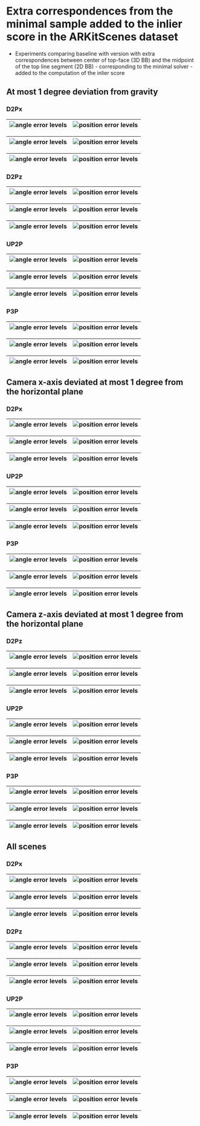 # Extra correspondences from the minimal sample added to the inlier score in the ARKitScenes dataset  

* Experiments comparing baseline with version with extra correspondences between center of top-face (3D BB) 
and the midpoint of the top line segment (2D BB) - corresponding to the minimal solver - added to the computation 
of the inlier score  
 
## At most 1 degree deviation from gravity 

### D2Px

| ![angle error levels](./data/arkit/P3P_UP2P_SP2P_verification/inliers_sample/mrs=UP2P/dev=1.0/DP2P_X_HOR_SIZE_RATIO/all/comp_arkit_verification_DP2P_X_HOR_SIZE_RATIO_general_just=_points_title_True_angle_error_levels.png) | ![position error levels](./data/arkit/P3P_UP2P_SP2P_verification/inliers_sample/mrs=UP2P/dev=1.0/DP2P_X_HOR_SIZE_RATIO/all/comp_arkit_verification_DP2P_X_HOR_SIZE_RATIO_general_just=_points_title_True_position_error_levels.png) |
|---|------------------------------------------------------------------------------------------------------------------------------------------------------------------------------------------------------------------------------------|


| ![angle error levels](./data/arkit/P3P_UP2P_SP2P_verification/inliers_sample/mrs=UP2P/dev=1.0/DP2P_X_HOR_SIZE_RATIO/just_2/comp_arkit_verification_DP2P_X_HOR_SIZE_RATIO_general_just=p2r2_points_title_True_angle_error_levels.png) | ![position error levels](./data/arkit/P3P_UP2P_SP2P_verification/inliers_sample/mrs=UP2P/dev=1.0/DP2P_X_HOR_SIZE_RATIO/just_2/comp_arkit_verification_DP2P_X_HOR_SIZE_RATIO_general_just=p2r2_points_title_True_position_error_levels.png) |
|--------------------------------------------------------------------------------------------------------------------------------------------------------------------------------------------------------------------------------|------------------------------------------------------------------------------------------------------------------------------------------------------------------------------------------------------------------------------------|


| ![angle error levels](./data/arkit/P3P_UP2P_SP2P_verification/inliers_sample/mrs=UP2P/dev=1.0/DP2P_X_HOR_SIZE_RATIO/min_points=3/comp_arkit_verification_DP2P_X_HOR_SIZE_RATIO_general_just=p3_points_title_True_angle_error_levels.png) | ![position error levels](./data/arkit/P3P_UP2P_SP2P_verification/inliers_sample/mrs=UP2P/dev=1.0/DP2P_X_HOR_SIZE_RATIO/min_points=3/comp_arkit_verification_DP2P_X_HOR_SIZE_RATIO_general_just=p3_points_title_True_position_error_levels.png) |
|---------------------------------------------------------------------------------------------------------------------------------------------------------------------------------------------------------------------------------------|---------------------------------------------------------------------------------------------------------------------------------------------------------------------------------------------------------------------------------------------|

### D2Pz

| ![angle error levels](./data/arkit/P3P_UP2P_SP2P_verification/inliers_sample/mrs=UP2P/dev=1.0/DP2P_Z_HOR_SIZE_RATIO/all/comp_arkit_verification_DP2P_Z_HOR_SIZE_RATIO_general_just=_points_title_True_angle_error_levels.png) | ![position error levels](./data/arkit/P3P_UP2P_SP2P_verification/inliers_sample/mrs=UP2P/dev=1.0/DP2P_Z_HOR_SIZE_RATIO/all/comp_arkit_verification_DP2P_Z_HOR_SIZE_RATIO_general_just=_points_title_True_position_error_levels.png) |
|---|------------------------------------------------------------------------------------------------------------------------------------------------------------------------------------------------------------------------------------|


| ![angle error levels](./data/arkit/P3P_UP2P_SP2P_verification/inliers_sample/mrs=UP2P/dev=1.0/DP2P_Z_HOR_SIZE_RATIO/just_2/comp_arkit_verification_DP2P_Z_HOR_SIZE_RATIO_general_just=p2r2_points_title_True_angle_error_levels.png) | ![position error levels](./data/arkit/P3P_UP2P_SP2P_verification/inliers_sample/mrs=UP2P/dev=1.0/DP2P_Z_HOR_SIZE_RATIO/just_2/comp_arkit_verification_DP2P_Z_HOR_SIZE_RATIO_general_just=p2r2_points_title_True_position_error_levels.png) |
|--------------------------------------------------------------------------------------------------------------------------------------------------------------------------------------------------------------------------------|------------------------------------------------------------------------------------------------------------------------------------------------------------------------------------------------------------------------------------|


| ![angle error levels](./data/arkit/P3P_UP2P_SP2P_verification/inliers_sample/mrs=UP2P/dev=1.0/DP2P_Z_HOR_SIZE_RATIO/min_points=3/comp_arkit_verification_DP2P_Z_HOR_SIZE_RATIO_general_just=p3_points_title_True_angle_error_levels.png) | ![position error levels](./data/arkit/P3P_UP2P_SP2P_verification/inliers_sample/mrs=UP2P/dev=1.0/DP2P_Z_HOR_SIZE_RATIO/min_points=3/comp_arkit_verification_DP2P_Z_HOR_SIZE_RATIO_general_just=p3_points_title_True_position_error_levels.png) |
|---------------------------------------------------------------------------------------------------------------------------------------------------------------------------------------------------------------------------------------|---------------------------------------------------------------------------------------------------------------------------------------------------------------------------------------------------------------------------------------------|

### UP2P

| ![angle error levels](./data/arkit/P3P_UP2P_SP2P_verification/inliers_sample/mrs=UP2P/dev=1.0/UP2P/all/comp_arkit_verification_UP2P_general_just=_points_title_True_angle_error_levels.png) | ![position error levels](./data/arkit/P3P_UP2P_SP2P_verification/inliers_sample/mrs=UP2P/dev=1.0/UP2P/all/comp_arkit_verification_UP2P_general_just=_points_title_True_position_error_levels.png) |
|---|------------------------------------------------------------------------------------------------------------------------------------------------------------------------------------------------------------------------------------|


| ![angle error levels](./data/arkit/P3P_UP2P_SP2P_verification/inliers_sample/mrs=UP2P/dev=1.0/UP2P/just_2/comp_arkit_verification_UP2P_general_just=p2r2_points_title_True_angle_error_levels.png) | ![position error levels](./data/arkit/P3P_UP2P_SP2P_verification/inliers_sample/mrs=UP2P/dev=1.0/UP2P/just_2/comp_arkit_verification_UP2P_general_just=p2r2_points_title_True_position_error_levels.png) |
|--------------------------------------------------------------------------------------------------------------------------------------------------------------------------------------------------------------------------------|------------------------------------------------------------------------------------------------------------------------------------------------------------------------------------------------------------------------------------|


| ![angle error levels](./data/arkit/P3P_UP2P_SP2P_verification/inliers_sample/mrs=UP2P/dev=1.0/UP2P/min_points=3/comp_arkit_verification_UP2P_general_just=p3_points_title_True_angle_error_levels.png) | ![position error levels](./data/arkit/P3P_UP2P_SP2P_verification/inliers_sample/mrs=UP2P/dev=1.0/UP2P/min_points=3/comp_arkit_verification_UP2P_general_just=p3_points_title_True_position_error_levels.png) |
|---------------------------------------------------------------------------------------------------------------------------------------------------------------------------------------------------------------------------------------|---------------------------------------------------------------------------------------------------------------------------------------------------------------------------------------------------------------------------------------------|

### P3P

| ![angle error levels](./data/arkit/P3P_UP2P_SP2P_verification/inliers_sample/mrs=UP2P/dev=1.0/P3P/all/comp_arkit_verification_P3P_general_just=_points_title_True_angle_error_levels.png) | ![position error levels](./data/arkit/P3P_UP2P_SP2P_verification/inliers_sample/mrs=UP2P/dev=1.0/P3P/all/comp_arkit_verification_P3P_general_just=_points_title_True_position_error_levels.png) |
|---|------------------------------------------------------------------------------------------------------------------------------------------------------------------------------------------------------------------------------------|


| ![angle error levels](./data/arkit/P3P_UP2P_SP2P_verification/inliers_sample/mrs=UP2P/dev=1.0/P3P/just_3/comp_arkit_verification_P3P_general_just=p3r3_points_title_True_angle_error_levels.png) | ![position error levels](./data/arkit/P3P_UP2P_SP2P_verification/inliers_sample/mrs=UP2P/dev=1.0/P3P/just_3/comp_arkit_verification_P3P_general_just=p3r3_points_title_True_position_error_levels.png) |
|--------------------------------------------------------------------------------------------------------------------------------------------------------------------------------------------------------------------------------|------------------------------------------------------------------------------------------------------------------------------------------------------------------------------------------------------------------------------------|


| ![angle error levels](./data/arkit/P3P_UP2P_SP2P_verification/inliers_sample/mrs=UP2P/dev=1.0/P3P/min_points=4/comp_arkit_verification_P3P_general_just=p4_points_title_True_angle_error_levels.png) | ![position error levels](./data/arkit/P3P_UP2P_SP2P_verification/inliers_sample/mrs=UP2P/dev=1.0/P3P/min_points=4/comp_arkit_verification_P3P_general_just=p4_points_title_True_position_error_levels.png) |
|-------------------------------------------------------------------------------------------------------------------------------------------------------------------------------------------------|-------------------------------------------------------------------------------------------------------------------------------------------------------------------------------------------------------|


## Camera x-axis deviated at most 1 degree from the horizontal plane 

### D2Px

| ![angle error levels](./data/arkit/P3P_UP2P_SP2P_verification/inliers_sample/mrs=DP2Px/dev=1.0/DP2P_X_HOR_SIZE_RATIO/all/comp_arkit_verification_DP2P_X_HOR_SIZE_RATIO_general_just=_points_title_True_angle_error_levels.png) | ![position error levels](./data/arkit/P3P_UP2P_SP2P_verification/inliers_sample/mrs=DP2Px/dev=1.0/DP2P_X_HOR_SIZE_RATIO/all/comp_arkit_verification_DP2P_X_HOR_SIZE_RATIO_general_just=_points_title_True_position_error_levels.png) |
|---|------------------------------------------------------------------------------------------------------------------------------------------------------------------------------------------------------------------------------------|


| ![angle error levels](./data/arkit/P3P_UP2P_SP2P_verification/inliers_sample/mrs=DP2Px/dev=1.0/DP2P_X_HOR_SIZE_RATIO/just_2/comp_arkit_verification_DP2P_X_HOR_SIZE_RATIO_general_just=p2r2_points_title_True_angle_error_levels.png) | ![position error levels](./data/arkit/P3P_UP2P_SP2P_verification/inliers_sample/mrs=DP2Px/dev=1.0/DP2P_X_HOR_SIZE_RATIO/just_2/comp_arkit_verification_DP2P_X_HOR_SIZE_RATIO_general_just=p2r2_points_title_True_position_error_levels.png) |
|--------------------------------------------------------------------------------------------------------------------------------------------------------------------------------------------------------------------------------|------------------------------------------------------------------------------------------------------------------------------------------------------------------------------------------------------------------------------------|


| ![angle error levels](./data/arkit/P3P_UP2P_SP2P_verification/inliers_sample/mrs=DP2Px/dev=1.0/DP2P_X_HOR_SIZE_RATIO/min_points=3/comp_arkit_verification_DP2P_X_HOR_SIZE_RATIO_general_just=p3_points_title_True_angle_error_levels.png) | ![position error levels](./data/arkit/P3P_UP2P_SP2P_verification/inliers_sample/mrs=DP2Px/dev=1.0/DP2P_X_HOR_SIZE_RATIO/min_points=3/comp_arkit_verification_DP2P_X_HOR_SIZE_RATIO_general_just=p3_points_title_True_position_error_levels.png) |
|---------------------------------------------------------------------------------------------------------------------------------------------------------------------------------------------------------------------------------------|---------------------------------------------------------------------------------------------------------------------------------------------------------------------------------------------------------------------------------------------|

### UP2P

| ![angle error levels](./data/arkit/P3P_UP2P_SP2P_verification/inliers_sample/mrs=DP2Px/dev=1.0/UP2P/all/comp_arkit_verification_UP2P_general_just=_points_title_True_angle_error_levels.png) | ![position error levels](./data/arkit/P3P_UP2P_SP2P_verification/inliers_sample/mrs=DP2Px/dev=1.0/UP2P/all/comp_arkit_verification_UP2P_general_just=_points_title_True_position_error_levels.png) |
|---|------------------------------------------------------------------------------------------------------------------------------------------------------------------------------------------------------------------------------------|


| ![angle error levels](./data/arkit/P3P_UP2P_SP2P_verification/inliers_sample/mrs=DP2Px/dev=1.0/UP2P/just_2/comp_arkit_verification_UP2P_general_just=p2r2_points_title_True_angle_error_levels.png) | ![position error levels](./data/arkit/P3P_UP2P_SP2P_verification/inliers_sample/mrs=DP2Px/dev=1.0/UP2P/just_2/comp_arkit_verification_UP2P_general_just=p2r2_points_title_True_position_error_levels.png) |
|--------------------------------------------------------------------------------------------------------------------------------------------------------------------------------------------------------------------------------|------------------------------------------------------------------------------------------------------------------------------------------------------------------------------------------------------------------------------------|


| ![angle error levels](./data/arkit/P3P_UP2P_SP2P_verification/inliers_sample/mrs=DP2Px/dev=1.0/UP2P/min_points=3/comp_arkit_verification_UP2P_general_just=p3_points_title_True_angle_error_levels.png) | ![position error levels](./data/arkit/P3P_UP2P_SP2P_verification/inliers_sample/mrs=DP2Px/dev=1.0/UP2P/min_points=3/comp_arkit_verification_UP2P_general_just=p3_points_title_True_position_error_levels.png) |
|---------------------------------------------------------------------------------------------------------------------------------------------------------------------------------------------------------------------------------------|---------------------------------------------------------------------------------------------------------------------------------------------------------------------------------------------------------------------------------------------|

### P3P

| ![angle error levels](./data/arkit/P3P_UP2P_SP2P_verification/inliers_sample/mrs=DP2Px/dev=1.0/P3P/all/comp_arkit_verification_P3P_general_just=_points_title_True_angle_error_levels.png) | ![position error levels](./data/arkit/P3P_UP2P_SP2P_verification/inliers_sample/mrs=DP2Px/dev=1.0/P3P/all/comp_arkit_verification_P3P_general_just=_points_title_True_position_error_levels.png) |
|---|------------------------------------------------------------------------------------------------------------------------------------------------------------------------------------------------------------------------------------|


| ![angle error levels](./data/arkit/P3P_UP2P_SP2P_verification/inliers_sample/mrs=DP2Px/dev=1.0/P3P/just_3/comp_arkit_verification_P3P_general_just=p3r3_points_title_True_angle_error_levels.png) | ![position error levels](./data/arkit/P3P_UP2P_SP2P_verification/inliers_sample/mrs=DP2Px/dev=1.0/P3P/just_3/comp_arkit_verification_P3P_general_just=p3r3_points_title_True_position_error_levels.png) |
|--------------------------------------------------------------------------------------------------------------------------------------------------------------------------------------------------------------------------------|------------------------------------------------------------------------------------------------------------------------------------------------------------------------------------------------------------------------------------|


| ![angle error levels](./data/arkit/P3P_UP2P_SP2P_verification/inliers_sample/mrs=DP2Px/dev=1.0/P3P/min_points=4/comp_arkit_verification_P3P_general_just=p4_points_title_True_angle_error_levels.png) | ![position error levels](./data/arkit/P3P_UP2P_SP2P_verification/inliers_sample/mrs=DP2Px/dev=1.0/P3P/min_points=4/comp_arkit_verification_P3P_general_just=p4_points_title_True_position_error_levels.png) |
|-------------------------------------------------------------------------------------------------------------------------------------------------------------------------------------------------|-------------------------------------------------------------------------------------------------------------------------------------------------------------------------------------------------------|


## Camera z-axis deviated at most 1 degree from the horizontal plane 

### D2Pz

| ![angle error levels](./data/arkit/P3P_UP2P_SP2P_verification/inliers_sample/mrs=DP2Pz/dev=1.0/DP2P_Z_HOR_SIZE_RATIO/all/comp_arkit_verification_DP2P_Z_HOR_SIZE_RATIO_general_just=_points_title_True_angle_error_levels.png) | ![position error levels](./data/arkit/P3P_UP2P_SP2P_verification/inliers_sample/mrs=DP2Pz/dev=1.0/DP2P_Z_HOR_SIZE_RATIO/all/comp_arkit_verification_DP2P_Z_HOR_SIZE_RATIO_general_just=_points_title_True_position_error_levels.png) |
|---|------------------------------------------------------------------------------------------------------------------------------------------------------------------------------------------------------------------------------------|


| ![angle error levels](./data/arkit/P3P_UP2P_SP2P_verification/inliers_sample/mrs=DP2Pz/dev=1.0/DP2P_Z_HOR_SIZE_RATIO/just_2/comp_arkit_verification_DP2P_Z_HOR_SIZE_RATIO_general_just=p2r2_points_title_True_angle_error_levels.png) | ![position error levels](./data/arkit/P3P_UP2P_SP2P_verification/inliers_sample/mrs=DP2Pz/dev=1.0/DP2P_Z_HOR_SIZE_RATIO/just_2/comp_arkit_verification_DP2P_Z_HOR_SIZE_RATIO_general_just=p2r2_points_title_True_position_error_levels.png) |
|--------------------------------------------------------------------------------------------------------------------------------------------------------------------------------------------------------------------------------|------------------------------------------------------------------------------------------------------------------------------------------------------------------------------------------------------------------------------------|


| ![angle error levels](./data/arkit/P3P_UP2P_SP2P_verification/inliers_sample/mrs=DP2Pz/dev=1.0/DP2P_Z_HOR_SIZE_RATIO/min_points=3/comp_arkit_verification_DP2P_Z_HOR_SIZE_RATIO_general_just=p3_points_title_True_angle_error_levels.png) | ![position error levels](./data/arkit/P3P_UP2P_SP2P_verification/inliers_sample/mrs=DP2Pz/dev=1.0/DP2P_Z_HOR_SIZE_RATIO/min_points=3/comp_arkit_verification_DP2P_Z_HOR_SIZE_RATIO_general_just=p3_points_title_True_position_error_levels.png) |
|---------------------------------------------------------------------------------------------------------------------------------------------------------------------------------------------------------------------------------------|---------------------------------------------------------------------------------------------------------------------------------------------------------------------------------------------------------------------------------------------|

### UP2P

| ![angle error levels](./data/arkit/P3P_UP2P_SP2P_verification/inliers_sample/mrs=DP2Pz/dev=1.0/UP2P/all/comp_arkit_verification_UP2P_general_just=_points_title_True_angle_error_levels.png) | ![position error levels](./data/arkit/P3P_UP2P_SP2P_verification/inliers_sample/mrs=DP2Pz/dev=1.0/UP2P/all/comp_arkit_verification_UP2P_general_just=_points_title_True_position_error_levels.png) |
|---|------------------------------------------------------------------------------------------------------------------------------------------------------------------------------------------------------------------------------------|


| ![angle error levels](./data/arkit/P3P_UP2P_SP2P_verification/inliers_sample/mrs=DP2Pz/dev=1.0/UP2P/just_2/comp_arkit_verification_UP2P_general_just=p2r2_points_title_True_angle_error_levels.png) | ![position error levels](./data/arkit/P3P_UP2P_SP2P_verification/inliers_sample/mrs=DP2Pz/dev=1.0/UP2P/just_2/comp_arkit_verification_UP2P_general_just=p2r2_points_title_True_position_error_levels.png) |
|--------------------------------------------------------------------------------------------------------------------------------------------------------------------------------------------------------------------------------|------------------------------------------------------------------------------------------------------------------------------------------------------------------------------------------------------------------------------------|


| ![angle error levels](./data/arkit/P3P_UP2P_SP2P_verification/inliers_sample/mrs=DP2Pz/dev=1.0/UP2P/min_points=3/comp_arkit_verification_UP2P_general_just=p3_points_title_True_angle_error_levels.png) | ![position error levels](./data/arkit/P3P_UP2P_SP2P_verification/inliers_sample/mrs=DP2Pz/dev=1.0/UP2P/min_points=3/comp_arkit_verification_UP2P_general_just=p3_points_title_True_position_error_levels.png) |
|---------------------------------------------------------------------------------------------------------------------------------------------------------------------------------------------------------------------------------------|---------------------------------------------------------------------------------------------------------------------------------------------------------------------------------------------------------------------------------------------|

### P3P

| ![angle error levels](./data/arkit/P3P_UP2P_SP2P_verification/inliers_sample/mrs=DP2Pz/dev=1.0/P3P/all/comp_arkit_verification_P3P_general_just=_points_title_True_angle_error_levels.png) | ![position error levels](./data/arkit/P3P_UP2P_SP2P_verification/inliers_sample/mrs=DP2Pz/dev=1.0/P3P/all/comp_arkit_verification_P3P_general_just=_points_title_True_position_error_levels.png) |
|---|------------------------------------------------------------------------------------------------------------------------------------------------------------------------------------------------------------------------------------|


| ![angle error levels](./data/arkit/P3P_UP2P_SP2P_verification/inliers_sample/mrs=DP2Pz/dev=1.0/P3P/just_3/comp_arkit_verification_P3P_general_just=p3r3_points_title_True_angle_error_levels.png) | ![position error levels](./data/arkit/P3P_UP2P_SP2P_verification/inliers_sample/mrs=DP2Pz/dev=1.0/P3P/just_3/comp_arkit_verification_P3P_general_just=p3r3_points_title_True_position_error_levels.png) |
|--------------------------------------------------------------------------------------------------------------------------------------------------------------------------------------------------------------------------------|------------------------------------------------------------------------------------------------------------------------------------------------------------------------------------------------------------------------------------|


| ![angle error levels](./data/arkit/P3P_UP2P_SP2P_verification/inliers_sample/mrs=DP2Pz/dev=1.0/P3P/min_points=4/comp_arkit_verification_P3P_general_just=p4_points_title_True_angle_error_levels.png) | ![position error levels](./data/arkit/P3P_UP2P_SP2P_verification/inliers_sample/mrs=DP2Pz/dev=1.0/P3P/min_points=4/comp_arkit_verification_P3P_general_just=p4_points_title_True_position_error_levels.png) |
|-------------------------------------------------------------------------------------------------------------------------------------------------------------------------------------------------|-------------------------------------------------------------------------------------------------------------------------------------------------------------------------------------------------------|


## All scenes

### D2Px

| ![angle error levels](./data/arkit/P3P_UP2P_SP2P_verification/inliers_sample/mrs=None/DP2P_X_HOR_SIZE_RATIO/all/comp_arkit_verification_DP2P_X_HOR_SIZE_RATIO_general_just=_points_title_True_angle_error_levels.png) | ![position error levels](./data/arkit/P3P_UP2P_SP2P_verification/inliers_sample/mrs=None/DP2P_X_HOR_SIZE_RATIO/all/comp_arkit_verification_DP2P_X_HOR_SIZE_RATIO_general_just=_points_title_True_position_error_levels.png) |
|---|------------------------------------------------------------------------------------------------------------------------------------------------------------------------------------------------------------------------------------|


| ![angle error levels](./data/arkit/P3P_UP2P_SP2P_verification/inliers_sample/mrs=None/DP2P_X_HOR_SIZE_RATIO/just_2/comp_arkit_verification_DP2P_X_HOR_SIZE_RATIO_general_just=p2r2_points_title_True_angle_error_levels.png) | ![position error levels](./data/arkit/P3P_UP2P_SP2P_verification/inliers_sample/mrs=None/DP2P_X_HOR_SIZE_RATIO/just_2/comp_arkit_verification_DP2P_X_HOR_SIZE_RATIO_general_just=p2r2_points_title_True_position_error_levels.png) |
|--------------------------------------------------------------------------------------------------------------------------------------------------------------------------------------------------------------------------------|------------------------------------------------------------------------------------------------------------------------------------------------------------------------------------------------------------------------------------|


| ![angle error levels](./data/arkit/P3P_UP2P_SP2P_verification/inliers_sample/mrs=None/DP2P_X_HOR_SIZE_RATIO/min_points=3/comp_arkit_verification_DP2P_X_HOR_SIZE_RATIO_general_just=p3_points_title_True_angle_error_levels.png) | ![position error levels](./data/arkit/P3P_UP2P_SP2P_verification/inliers_sample/mrs=None/DP2P_X_HOR_SIZE_RATIO/min_points=3/comp_arkit_verification_DP2P_X_HOR_SIZE_RATIO_general_just=p3_points_title_True_position_error_levels.png) |
|---------------------------------------------------------------------------------------------------------------------------------------------------------------------------------------------------------------------------------------|---------------------------------------------------------------------------------------------------------------------------------------------------------------------------------------------------------------------------------------------|

### D2Pz

| ![angle error levels](./data/arkit/P3P_UP2P_SP2P_verification/inliers_sample/mrs=None/DP2P_Z_HOR_SIZE_RATIO/all/comp_arkit_verification_DP2P_Z_HOR_SIZE_RATIO_general_just=_points_title_True_angle_error_levels.png) | ![position error levels](./data/arkit/P3P_UP2P_SP2P_verification/inliers_sample/mrs=None/DP2P_Z_HOR_SIZE_RATIO/all/comp_arkit_verification_DP2P_Z_HOR_SIZE_RATIO_general_just=_points_title_True_position_error_levels.png) |
|---|------------------------------------------------------------------------------------------------------------------------------------------------------------------------------------------------------------------------------------|


| ![angle error levels](./data/arkit/P3P_UP2P_SP2P_verification/inliers_sample/mrs=None/DP2P_Z_HOR_SIZE_RATIO/just_2/comp_arkit_verification_DP2P_Z_HOR_SIZE_RATIO_general_just=p2r2_points_title_True_angle_error_levels.png) | ![position error levels](./data/arkit/P3P_UP2P_SP2P_verification/inliers_sample/mrs=None/DP2P_Z_HOR_SIZE_RATIO/just_2/comp_arkit_verification_DP2P_Z_HOR_SIZE_RATIO_general_just=p2r2_points_title_True_position_error_levels.png) |
|--------------------------------------------------------------------------------------------------------------------------------------------------------------------------------------------------------------------------------|------------------------------------------------------------------------------------------------------------------------------------------------------------------------------------------------------------------------------------|


| ![angle error levels](./data/arkit/P3P_UP2P_SP2P_verification/inliers_sample/mrs=None/DP2P_Z_HOR_SIZE_RATIO/min_points=3/comp_arkit_verification_DP2P_Z_HOR_SIZE_RATIO_general_just=p3_points_title_True_angle_error_levels.png) | ![position error levels](./data/arkit/P3P_UP2P_SP2P_verification/inliers_sample/mrs=None/DP2P_Z_HOR_SIZE_RATIO/min_points=3/comp_arkit_verification_DP2P_Z_HOR_SIZE_RATIO_general_just=p3_points_title_True_position_error_levels.png) |
|---------------------------------------------------------------------------------------------------------------------------------------------------------------------------------------------------------------------------------------|---------------------------------------------------------------------------------------------------------------------------------------------------------------------------------------------------------------------------------------------|

### UP2P

| ![angle error levels](./data/arkit/P3P_UP2P_SP2P_verification/inliers_sample/mrs=None/UP2P/all/comp_arkit_verification_UP2P_general_just=_points_title_True_angle_error_levels.png) | ![position error levels](./data/arkit/P3P_UP2P_SP2P_verification/inliers_sample/mrs=None/UP2P/all/comp_arkit_verification_UP2P_general_just=_points_title_True_position_error_levels.png) |
|---|------------------------------------------------------------------------------------------------------------------------------------------------------------------------------------------------------------------------------------|


| ![angle error levels](./data/arkit/P3P_UP2P_SP2P_verification/inliers_sample/mrs=None/UP2P/just_2/comp_arkit_verification_UP2P_general_just=p2r2_points_title_True_angle_error_levels.png) | ![position error levels](./data/arkit/P3P_UP2P_SP2P_verification/inliers_sample/mrs=None/UP2P/just_2/comp_arkit_verification_UP2P_general_just=p2r2_points_title_True_position_error_levels.png) |
|--------------------------------------------------------------------------------------------------------------------------------------------------------------------------------------------------------------------------------|------------------------------------------------------------------------------------------------------------------------------------------------------------------------------------------------------------------------------------|


| ![angle error levels](./data/arkit/P3P_UP2P_SP2P_verification/inliers_sample/mrs=None/UP2P/min_points=3/comp_arkit_verification_UP2P_general_just=p3_points_title_True_angle_error_levels.png) | ![position error levels](./data/arkit/P3P_UP2P_SP2P_verification/inliers_sample/mrs=None/UP2P/min_points=3/comp_arkit_verification_UP2P_general_just=p3_points_title_True_position_error_levels.png) |
|---------------------------------------------------------------------------------------------------------------------------------------------------------------------------------------------------------------------------------------|---------------------------------------------------------------------------------------------------------------------------------------------------------------------------------------------------------------------------------------------|

### P3P

| ![angle error levels](./data/arkit/P3P_UP2P_SP2P_verification/inliers_sample/mrs=None/P3P/all/comp_arkit_verification_P3P_general_just=_points_title_True_angle_error_levels.png) | ![position error levels](./data/arkit/P3P_UP2P_SP2P_verification/inliers_sample/mrs=None/P3P/all/comp_arkit_verification_P3P_general_just=_points_title_True_position_error_levels.png) |
|---|------------------------------------------------------------------------------------------------------------------------------------------------------------------------------------------------------------------------------------|


| ![angle error levels](./data/arkit/P3P_UP2P_SP2P_verification/inliers_sample/mrs=None/P3P/just_3/comp_arkit_verification_P3P_general_just=p3r3_points_title_True_angle_error_levels.png) | ![position error levels](./data/arkit/P3P_UP2P_SP2P_verification/inliers_sample/mrs=None/P3P/just_3/comp_arkit_verification_P3P_general_just=p3r3_points_title_True_position_error_levels.png) |
|--------------------------------------------------------------------------------------------------------------------------------------------------------------------------------------------------------------------------------|------------------------------------------------------------------------------------------------------------------------------------------------------------------------------------------------------------------------------------|


| ![angle error levels](./data/arkit/P3P_UP2P_SP2P_verification/inliers_sample/mrs=None/P3P/min_points=4/comp_arkit_verification_P3P_general_just=p4_points_title_True_angle_error_levels.png) | ![position error levels](./data/arkit/P3P_UP2P_SP2P_verification/inliers_sample/mrs=None/P3P/min_points=4/comp_arkit_verification_P3P_general_just=p4_points_title_True_position_error_levels.png) |
|-------------------------------------------------------------------------------------------------------------------------------------------------------------------------------------------------|-------------------------------------------------------------------------------------------------------------------------------------------------------------------------------------------------------|

